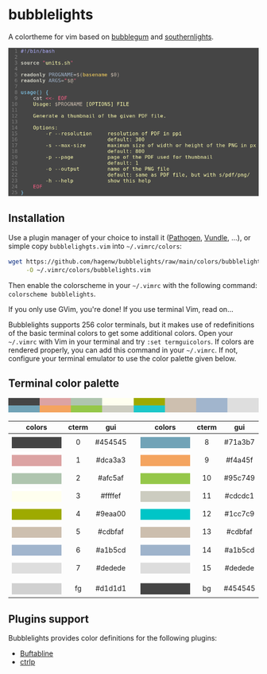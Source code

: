 # bubblelights

A colortheme for vim based on [bubblegum] and [southernlights].

![Screenshot](images/screenshot.png)

[bubblegum]: https://github.com/baskerville/bubblegum
[southernlights]: https://github.com/jalvesaq/southernlights


## Installation

Use a plugin manager of your choice to install it ([Pathogen], [Vundle], ...),
or simple copy `bubblelighgts.vim` into `~/.vimrc/colors`:

```bash
wget https://github.com/hagenw/bubblelights/raw/main/colors/bubblelights.vim \
     -O ~/.vimrc/colors/bubblelights.vim
```

[Pathogen]: (https://github.com/tpope/vim-pathogen)
[Vundle]: (https://github.com/VundleVim/Vundle.vim)

Then enable the colorscheme in your `~/.vimrc` with the following command:
`colorscheme bubblelights`.

If you only use GVim, you're done! If you use terminal Vim, read on...

Bubblelights supports 256 color terminals, but it makes use of redefinitions of
the basic terminal colors to get some additional colors.  Open your `~/.vimrc`
with Vim in your terminal and try `:set termguicolors`. If colors are rendered
properly, you can add this command in your `~/.vimrc`.  If not, configure your
terminal emulator to use the color palette given below.

## Terminal color palette

![Palette](images/palette.png)

| colors                         | cterm | gui     |   | colors                         | cterm | gui     |
|:------------------------------:|:-----:|:-------:|---|:------------------------------:|:-----:|:-------:|
| ![color0](images/color0.png)   | 0     | #454545 |   | ![color8](images/color8.png)   | 8     | #71a3b7 |
| ![color1](images/color1.png)   | 1     | #dca3a3 |   | ![color9](images/color9.png)   | 9     | #f4a45f |
| ![color2](images/color2.png)   | 2     | #afc5af |   | ![color10](images/color10.png) | 10    | #95c749 |
| ![color3](images/color3.png)   | 3     | #ffffef |   | ![color11](images/color11.png) | 11    | #cdcdc1 |
| ![color4](images/color4.png)   | 4     | #9eaa00 |   | ![color12](images/color12.png) | 12    | #1cc7c9 |
| ![color5](images/color5.png)   | 5     | #cdbfaf |   | ![color13](images/color13.png) | 13    | #cdbfaf |
| ![color6](images/color6.png)   | 6     | #a1b5cd |   | ![color14](images/color14.png) | 14    | #a1b5cd |
| ![color7](images/color7.png)   | 7     | #dedede |   | ![color15](images/color15.png) | 15    | #dedede |
|                                |       |         |   |                                |       |         |
| ![fg](images/color-fg.png)     | fg    | #d1d1d1 |   | ![bg](images/color-bg.png)     | bg    | #454545 |


## Plugins support

Bubblelights provides color definitions for the following plugins:

* [Buftabline](https://github.com/ap/vim-buftabline)
* [ctrlp](https://github.com/ctrlpvim/ctrlp.vim)
